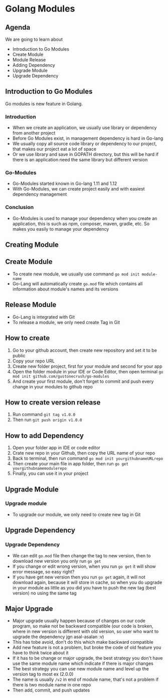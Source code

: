 # Golang Modules

## Agenda
We are going to learn about
- Introduction to Go Modules
- Create Module
- Module Release
- Adding Dependency
- Upgrade Module
- Upgrade Dependency

## Introduction to Go Modules
Go modules is new feature in Golang. 

### Introduction
- When we create an application, we usually use library or dependency from another project
- Before Go Modules exist, in management dependency is hard in Go-lang
- We usually copy all source code library or dependency to our project, that makes our project eat a lot of space
- Or we use library and save in GOPATH directory, but this will be hard if there is an application need the same library but different version

### Go-Modules
- Go-Modules started known in Go-lang 1.11 and 1.12
- With Go-Modules, we can create project easily and with easiest dependency management  

### Conclusion
- Go-Modules is used to manage your dependency when you create an application, this is such as npm, composer, maven, gradle, etc. So makes you easily to manage your dependency


## Creating Module

## Create Module
- To create new module, we usually use command `go mod init module-name`
- Go-Lang will automatically create `go.mod` file which contains all information about module's names and its versions

## Release Module
- Go-Lang is integrated with Git
- To release a module, we only need create Tag in Git

## How to create
1. Go to your github account, then create new repository and set it to be public
2. Copy your repo URL
3. Create new folder project, first for your module and second for your app
4. Open the folder module in your IDE or Code Editor, then open terminal `go mod init github.com/gustonecrush/go-modules`
5. And create your first module, don't forget to commit and push every change in your modules to github repo

## How to create version release
1. Run command `git tag v1.0.0`
2. Then run `git push origin v1.0.0`

## How to add Dependency 
1. Open your folder app in IDE or code editor
2. Crate new repo in your Github, then copy the URL name of your repo
3. Back to terminal, then run command `go mod init yourgithubnameURLrepo`
4. Then create your main file in app folder, then run `go get yourgithubnamemodulerepo`
5. Finally, you can use it in your project

## Upgrade Module

### Upgrade module
- To upgrade our module, we only need to create new tag in Git

## Upgrade Dependency

### Upgrade Dependency
- We can edit `go.mod` file then change the tag to new version, then to download new version you only run `go get`
- If you change or edit wrong version, when you run `go get` it will show error message, so easy right?
- If you have get new version then you run `go get` again, it will not download again, because it will store in cache, so when you do upgrade in your module as little as you did you have to push the new tag (best version) no using the same tag

## Major Upgrade
- Major upgrade usually happen because of changes on our code program, so make not be backward compatible (our code is broken, where in new version is different with old version, so user who want to upgrade the dependency jgn asal-asalan :v)
- This has tobe avoid, don't do this which make backward compatible
- Add new feature is not a problem, but broke the code of old feature you have to think twice about it
- If it has to be change or major upgrade, the best strategy you don't have use the same module name which indicate if there is major changes
- The best strategy you can use new module name and level up the version tag to most ex (2.0.0)
- The name is usually `/v2` in end of module name, that's not a problem if there is two module name in one repo
- Then add, commit, and push updates